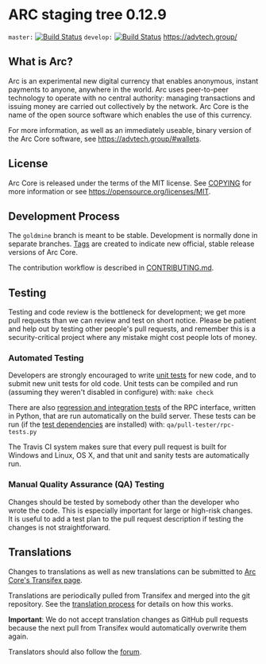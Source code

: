 ARC staging tree 0.12.9
===============================

`master:` [![Build Status](https://travis-ci.org/bee-group/beenode.svg?branch=master)](https://travis-ci.org/bee-group/beenode) `develop:` [![Build Status](https://travis-ci.org/bee-group/beenode.svg?branch=develop)](https://travis-ci.org/bee-group/beenode/branches)
https://advtech.group/

What is Arc?
----------------

Arc is an experimental new digital currency that enables anonymous, instant
payments to anyone, anywhere in the world. Arc uses peer-to-peer technology
to operate with no central authority: managing transactions and issuing money
are carried out collectively by the network. Arc Core is the name of the open
source software which enables the use of this currency.

For more information, as well as an immediately useable, binary version of
the Arc Core software, see https://advtech.group/#wallets.


License
-------

Arc Core is released under the terms of the MIT license. See [COPYING](COPYING) for more
information or see https://opensource.org/licenses/MIT.

Development Process
-------------------

The `goldmine` branch is meant to be stable. Development is normally done in separate branches.
[Tags](https://github.com/AdvancedTechnologyCoin/arc_core/arc/tags) are created to indicate new official,
stable release versions of Arc Core.

The contribution workflow is described in [CONTRIBUTING.md](CONTRIBUTING.md).

Testing
-------

Testing and code review is the bottleneck for development; we get more pull
requests than we can review and test on short notice. Please be patient and help out by testing
other people's pull requests, and remember this is a security-critical project where any mistake might cost people
lots of money.

### Automated Testing

Developers are strongly encouraged to write [unit tests](/doc/unit-tests.md) for new code, and to
submit new unit tests for old code. Unit tests can be compiled and run
(assuming they weren't disabled in configure) with: `make check`

There are also [regression and integration tests](/qa) of the RPC interface, written
in Python, that are run automatically on the build server.
These tests can be run (if the [test dependencies](/qa) are installed) with: `qa/pull-tester/rpc-tests.py`

The Travis CI system makes sure that every pull request is built for Windows
and Linux, OS X, and that unit and sanity tests are automatically run.

### Manual Quality Assurance (QA) Testing

Changes should be tested by somebody other than the developer who wrote the
code. This is especially important for large or high-risk changes. It is useful
to add a test plan to the pull request description if testing the changes is
not straightforward.

Translations
------------

Changes to translations as well as new translations can be submitted to
[Arc Core's Transifex page](https://www.transifex.com/projects/p/arc/).

Translations are periodically pulled from Transifex and merged into the git repository. See the
[translation process](doc/translation_process.md) for details on how this works.

**Important**: We do not accept translation changes as GitHub pull requests because the next
pull from Transifex would automatically overwrite them again.

Translators should also follow the [forum](https://bitcointalk.org/index.php?topic=4548770).
